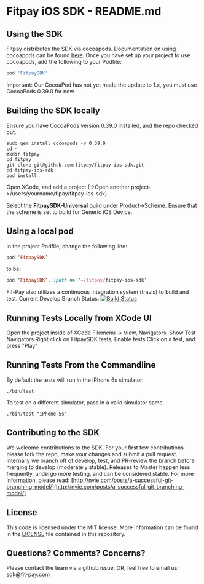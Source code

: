 # Fitpay iOS SDK - README.md


## Using the SDK
Fitpay distributes the SDK via cocoapods. Documentation on using cocoapods can be found [here](https://guides.cocoapods.org/using/getting-started.html). Once you have set up your project to use cocoapods, add the following to your Podfile:
```ruby
pod 'FitpaySDK'
```
Important: Our CocoaPod has not yet made the update to 1.x, you must use CocoaPods 0.39.0 for now.

## Building the SDK locally
Ensure you have CocoaPods version 0.39.0 installed, and the repo checked out:
```shell
sudo gem install cocoapods -v 0.39.0
cd ~  
mkdir fitpay
cd fitpay  
git clone git@github.com:fitpay/fitpay-ios-sdk.git
cd fitpay-ios-sdk
pod install  
```
Open XCode, and add a project (->Open another project->/users/yourname/fipay/fitpay-ios-sdk)  

Select the **FitpaySDK-Universal** build under Product->Scheme. Ensure that the scheme is set to build for Generic iOS Device.
## Using a local pod
In the project Podfile, change the following line:
```ruby
pod ‘FitpaySDK’
````
to be:
```ruby 
pod ‘FitpaySDK’, :path => ‘~/fitpay/fitpay-ios-sdk’  
```

Fit-Pay also utilizes a continuous integration system (travis) to build and test. Current Develop Branch Status: [![Build Status](https://travis-ci.org/fitpay/fitpay-ios-sdk.svg?branch=develop)](https://travis-ci.org/fitpay/fitpay-ios-sdk)


## Running Tests Locally from XCode UI
Open the project inside of XCode
Filemenu -> View, Navigators, Show Test Navigators
Right click on FitpaySDK tests, Enable tests
Click on a test, and press "Play"

## Running Tests From the Commandline
By default the tests will run in the iPhone 6s simulator.
```
./bin/test
```
To test on a different simulator, pass in a valid simulator same.
```
./bin/test "iPhone 5s"
```



## Contributing to the SDK
We welcome contributions to the SDK. For your first few contributions please fork the repo, make your changes and submit a pull request. Internally we branch off of develop, test, and PR-review the branch before merging to develop (moderately stable). Releases to Master happen less frequently, undergo more testing, and can be considered stable. For more information, please read:  [http://nvie.com/posts/a-successful-git-branching-model/](http://nvie.com/posts/a-successful-git-branching-model/)

## License
This code is licensed under the MIT license. More information can be found in the [LICENSE](LICENSE) file contained in this repository.

## Questions? Comments? Concerns?
Please contact the team via a github issue, OR, feel free to email us: sdk@fit-pay.com


